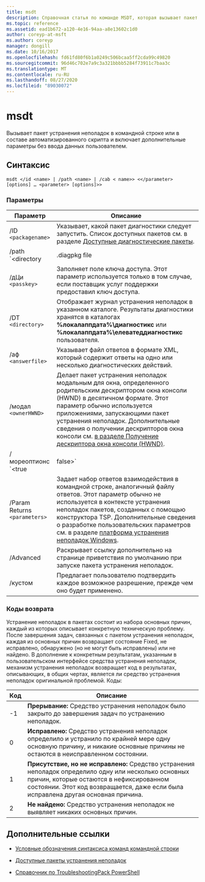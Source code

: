 ```yaml
---
title: msdt
description: Справочная статья по команде MSDT, которая вызывает пакет устранения неполадок в командной строке или в составе автоматизированного скрипта и включает дополнительные параметры без ввода данных пользователем.
ms.topic: reference
ms.assetid: ead1b672-a120-4e16-94aa-a8e13602c1d0
author: coreyp-at-msft
ms.author: coreyp
manager: dongill
ms.date: 10/16/2017
ms.openlocfilehash: fd61fd80f6b1a0249c506bcaa5ff2cda99c49820
ms.sourcegitcommit: 96d46c702e7a9c3a321bbbb5284f73911c7baa3c
ms.translationtype: MT
ms.contentlocale: ru-RU
ms.lasthandoff: 08/27/2020
ms.locfileid: "89030072"
---
```

# <a name="msdt"></a>msdt

Вызывает пакет устранения неполадок в командной строке или в составе автоматизированного скрипта и включает дополнительные параметры без ввода данных пользователем.

## <a name="syntax"></a>Синтаксис

```
msdt </id <name> | /path <name> | /cab < name>> <</parameter> [options] … <parameter> [options]>>
```

### <a name="parameters"></a>Параметры

| Параметр | Описание |
| --------- | ----------- |
| /ID `<packagename>` | Указывает, какой пакет диагностики следует запустить. Список доступных пакетов см. в разделе [Доступные диагностические пакеты](/previous-versions/windows/it-pro/windows-server-2012-r2-and-2012/ee424379(v=ws.11)#available-troubleshooting-packs). |
| /path `<directory|.diagpkg file|.diagcfg file>` | Указывает полный путь к пакету диагностики. Если указан каталог, то каталог должен содержать пакет диагностики. Параметр **/path** нельзя использовать совместно с параметрами * */ID * *, **/дЦи**или **/каб** . |                                                                                   |
| /дЦи `<passkey>` | Заполняет поле ключа доступа. Этот параметр используется только в том случае, если поставщик услуг поддержки предоставил ключ доступа. |
| /DT `<directory>` | Отображает журнал устранения неполадок в указанном каталоге. Результаты диагностики хранятся в каталогах **%локалаппдата%\диагностикс** или **%локалаппдата%\елеватеддиагностикс** пользователя. |
| /аф `<answerfile>` | Указывает файл ответов в формате XML, который содержит ответы на одно или несколько диагностических действий. |
| /модал `<ownerHWND>` | Делает пакет устранения неполадок модальным для окна, определенного родительским дескриптором окна консоли (HWND) в десятичном формате. Этот параметр обычно используется приложениями, запускающими пакет устранения неполадок. Дополнительные сведения о получении дескрипторов окна консоли см. [в разделе Получение дескриптора окна консоли (HWND)](https://support.microsoft.com/help/124103/how-to-obtain-a-console-window-handle-hwnd). |
| /мореоптионс `<true|false>` | Включает (true) или подавляет (false) вывод на экран окончательного устранения неполадок с запросом о том, нужно ли пользователю исследовать дополнительные параметры. Этот параметр обычно используется при запуске средства устранения неполадок, которое не является частью операционной системы. |
| /Param Returns `<parameters>` | Задает набор ответов взаимодействия в командной строке, аналогичный файлу ответов. Этот параметр обычно не используется в контексте устранения неполадок пакетов, созданных с помощью конструктора TSP. Дополнительные сведения о разработке пользовательских параметров см. в разделе [платформа устранения неполадок Windows](/previous-versions/windows/desktop/wintt/windows-troubleshooting-toolkit-portal). |
| /Advanced | Раскрывает ссылку дополнительно на странице приветствия по умолчанию при запуске пакета устранения неполадок. |
| /кустом | Предлагает пользователю подтвердить каждое возможное разрешение, прежде чем оно будет применено. |

### <a name="return-codes"></a>Коды возврата

Устранение неполадок в пакетах состоит из набора основных причин, каждый из которых описывает конкретную техническую проблему. После завершения задач, связанных с пакетом устранения неполадок, каждая из основных причин возвращает состояние Fixed, не исправлено, обнаружено (но не могут быть исправлены) или не найдено. В дополнение к конкретным результатам, указанным в пользовательском интерфейсе средства устранения неполадок, механизм устранения неполадок возвращает код в результатах, описывающих, в общих чертах, является ли средство устранения неполадок оригинальной проблемой. Коды:

| Код | Описание |
| ---- | ----------- |
| -1 | **Прерывание:** Средство устранения неполадок было закрыто до завершения задач по устранению неполадок. |
| 0 | **Исправлено:** Средство устранения неполадок определило и устранило по крайней мере одну основную причину, и никакие основные причины не остаются в неисправленном состоянии. |
| 1 | **Присутствие, но не исправлено:** Средство устранения неполадок определило одну или несколько основных причин, которые остаются в нефиксированном состоянии. Этот код возвращается, даже если была исправлена другая основная причина. |
| 2 | **Не найдено:** Средство устранения неполадок не выявляет никаких основных причин. |

## <a name="additional-references"></a>Дополнительные ссылки

- [Условные обозначения синтаксиса команд командной строки](command-line-syntax-key.md)

- [Доступные пакеты устранения неполадок](/previous-versions/windows/it-pro/windows-server-2012-r2-and-2012/ee424379(v=ws.11)#available-troubleshooting-packs)

- [Справочник по TroubleshootingPack PowerShell](/powershell/module/troubleshootingpack/?view=win10-ps)
